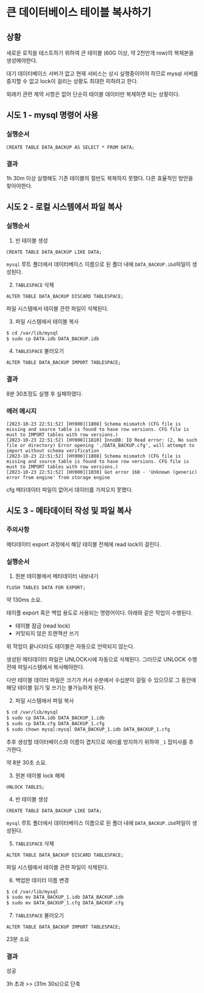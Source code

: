 # 큰 데이터베이스 테이블 복사하기

## 상황

새로운 로직을 테스트하기 위하여 큰 테이블 (60G 이상, 약 2천만개 row)의 복제본을 생성해야한다.

대기 데이터베이스 서버가 없고 현재 서비스는 상시 실행중이어야 하므로 mysql 서버를 중지할 수 없고 lock이 걸리는 상황도 최대한 피하려고 한다.

외래키 관련 제약 사항은 없어 단순히 테이블 데이터만 복제하면 되는 상황이다.

## 시도 1 - mysql 명령어 사용

### 실행순서

```mysql
CREATE TABLE DATA_BACKUP AS SELECT * FROM DATA;
```

### 결과

1h 30m 이상 실행해도 기존 테이블의 절반도 복제하지 못했다. 다른 효율적인 방안을 찾아야한다.

## 시도 2 - 로컬 시스템에서 파일 복사

### 실행순서

1. 빈 테이블 생성

```mysql
CREATE TABLE DATA_BACKUP LIKE DATA;
```

`mysql` 루트 폴더에서 데이터베이스 이름으로 된 폴더 내에 `DATA_BACKUP.ibd`파일이 생성된다.

2. `TABLESPACE` 삭제

```mysql
ALTER TABLE DATA_BACKUP DISCARD TABLESPACE;
```

파일 시스템에서 테이블 관련 파일이 삭제된다.

3. 파일 시스템에서 테이블 복사

```bash
$ cd /var/lib/mysql
$ sudo cp DATA.idb DATA_BACKUP.idb
```

4. `TABLESPACE` 불러오기

```mysql
ALTER TABLE DATA_BACKUP IMPORT TABLESPACE;
```

### 결과

8분 30초정도 실행 후 실패하였다.

### 에러 메시지

```log
[2023-10-23 22:51:52] [HY000][1808] Schema mismatch (CFG file is missing and source table is found to have row versions. CFG file is must to IMPORT tables with row versions.)
[2023-10-23 22:51:52] [HY000][1810] InnoDB: IO Read error: (2, No such file or directory) Error opening './DATA_BACKUP.cfg', will attempt to import without schema verification
[2023-10-23 22:51:52] [HY000][1808] Schema mismatch (CFG file is missing and source table is found to have row versions. CFG file is must to IMPORT tables with row versions.)
[2023-10-23 22:51:52] [HY000][1030] Got error 168 - 'Unknown (generic) error from engine' from storage engine
```

cfg 메타데이터 파일이 없어서 데이터를 가져오지 못했다.

## 시도 3 - 메타데이터 작성 및 파일 복사

### 주의사항

메타데이터 export 과정에서 해당 테이블 전체에 read lock이 걸린다.

### 실행순서

1. 원본 테이블에서 메타데이터 내보내기

```mysql
FLUSH TABLES DATA FOR EXPORT;
```

약 130ms 소요.

테이플 export 혹은 백업 용도로 사용되는 명령어이다. 아래와 같은 작업이 수행된다.

- 테이블 잠금 (read lock)
- 커밋되지 않은 트랜잭션 쓰기

위 작업이 끝나더라도 테이블은 자동으로 언락되지 않는다.

생성된 메타데이터 파일은 UNLOCK시에 자동으로 삭제된다. 그러므로 UNLOCK 수행 전에 파일시스템에서 복사해야한다.

다만 테이블 데이터 파일은 크기가 커서 수분에서 수십분이 걸릴 수 있으므로 그 동안에 해당 테이블 읽기 및 쓰기는 불가능하게 된다.

2. 파일 시스템에서 파일 복사

```bash
$ cd /var/lib/mysql
$ sudo cp DATA.idb DATA_BACKUP_1.idb
$ sudo cp DATA.cfg DATA_BACKUP_1.cfg
$ sudo chown mysql:mysql DATA_BACKUP_1.idb DATA_BACKUP_1.cfg
```

추후 생성할 데이터베이스와 이름이 겹치므로 에러를 방지하기 위하여 `_1` 접미사를 추가한다.

약 8분 30초 소요.

3. 원본 테이블 lock 해제

```mysql
UNLOCK TABLES;
```

4. 빈 테이블 생성

```mysql
CREATE TABLE DATA_BACKUP LIKE DATA;
```

`mysql` 루트 폴더에서 데이터베이스 이름으로 된 폴더 내에 `DATA_BACKUP.ibd`파일이 생성된다.

5. `TABLESPACE` 삭제

```mysql
ALTER TABLE DATA_BACKUP DISCARD TABLESPACE;
```

파일 시스템에서 테이블 관련 파일이 삭제된다.

6. 백업한 데이터 이름 변경

```bash
$ cd /var/lib/mysql
$ sudo mv DATA_BACKUP_1.idb DATA_BACKUP.idb
$ sudo mv DATA_BACKUP_1.cfg DATA_BACKUP.cfg
```

7. `TABLESPACE` 불러오기

```mysql
ALTER TABLE DATA_BACKUP IMPORT TABLESPACE;
```

23분 소요

### 결과

성공

3h 초과 >> (31m 30s)으로 단축
